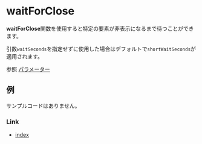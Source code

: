 # waitForClose

**waitForClose**関数を使用すると特定の要素が非表示になるまで待つことができます。

引数`waitSeconds`を指定せずに使用した場合はデフォルトで`shortWaitSeconds`が適用されます。

参照 [パラメーター](../../../common/parameter/parameters_ja.md)

## 例

サンプルコードはありません。

### Link

- [index](../../../index_ja.md)
